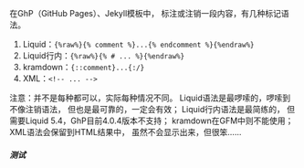 在GhP（GitHub Pages）、Jekyll模板中，
标注或注销一段内容，有几种标记语法。

1. Liquid：`{%raw%}{% comment %}...{% endcomment %}{%endraw%}`
2. Liquid行内：`{%raw%}{% # ... %}{%endraw%}`
3. kramdown：`{::comment}...{:/}`
4. XML：`<!-- ... -->`

注意：并不是每种都可以，实际每种情况不同。
Liquid语法是最啰嗦的，啰嗦到不像注销语法，
但也是最可靠的，一定会有效；
Liquid行内语法是最简练的，
但需要Liquid 5.4，GhP目前4.0.4版本不支持；
kramdown在GFM中则不能使用；
XML语法会保留到HTML结果中，
虽然不会显示出来，但很笨……

##### 测试
